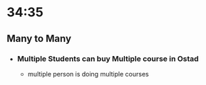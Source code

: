 # 34:35

## Many to Many
- ### Multiple Students can buy Multiple course in Ostad
    - multiple person is doing multiple courses